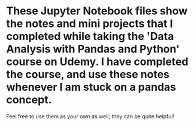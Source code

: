 # These Jupyter Notebook files show the notes and mini projects that I completed while taking the 'Data Analysis with Pandas and Python' course on Udemy. I have completed the course, and use these notes whenever I am stuck on a pandas concept.
Feel free to use them as your own as well, they can be quite helpful!
